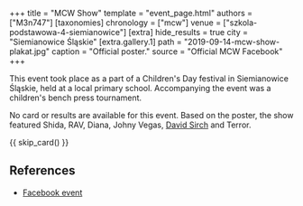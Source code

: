 +++
title = "MCW Show"
template = "event_page.html"
authors = ["M3n747"]
[taxonomies]
chronology = ["mcw"]
venue = ["szkola-podstawowa-4-siemianowice"]
[extra]
hide_results = true
city = "Siemianowice Śląskie"
[extra.gallery.1]
path = "2019-09-14-mcw-show-plakat.jpg"
caption = "Official poster."
source = "Official MCW Facebook"
+++

This event took place as a part of a Children's Day festival in Siemianowice Śląskie, held at a local primary school. Accompanying the event was a children's bench press tournament.

No card or results are available for this event. Based on the poster, the show featured Shida, RAV, Diana, Johny Vegas, [David Sirch](@/w/sinister.md) and Terror.

{{ skip_card() }}

## References

* [Facebook event](https://www.facebook.com/events/966766303522255/)
